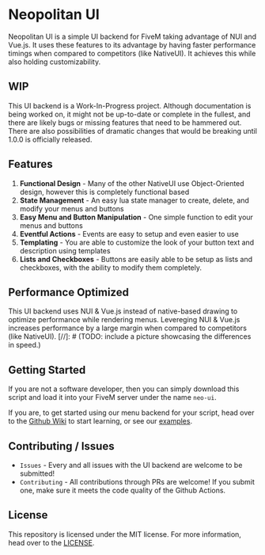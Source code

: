 # Neopolitan UI

Neopolitan UI is a simple UI backend for FiveM taking advantage of NUI and Vue.js. It uses
these features to its advantage by having faster performance timings when compared to competitors
(like NativeUI). It achieves this while also holding customizability.

## WIP

This UI backend is a Work-In-Progress project. Although documentation is being worked on, it might not be up-to-date
or complete in the fullest, and there are likely bugs or missing features that need to be hammered out. There are also
possibilities of dramatic changes that would be breaking until 1.0.0 is officially released.

## Features

1. **Functional Design** - Many of the other NativeUI use Object-Oriented design, however this is completely functional based
2. **State Management** - An easy lua state manager to create, delete, and modify your menus and buttons
3. **Easy Menu and Button Manipulation** - One simple function to edit your menus and buttons
4. **Eventful Actions** - Events are easy to setup and even easier to use
5. **Templating** - You are able to customize the look of your button text and description using templates
6. **Lists and Checkboxes** - Buttons are easily able to be setup as lists and checkboxes, with the ability to modify them completely.

## Performance Optimized

This UI backend uses NUI & Vue.js instead of native-based drawing to optimize performance while rendering menus.
Levereging NUI & Vue.js increases performance by a large margin when compared to competitors (like NativeUI).
[//]: # (TODO: include a picture showcasing the differences in speed.)

## Getting Started

If you are not a software developer, then you can simply download this script and load it into your FiveM server under the name `neo-ui`.

If you are, to get started using our menu backend for your script, head over to the
[Github Wiki](https://github.com/blockba5her/neo-ui/wiki) to start learning, or see our
[examples](https://github.com/blockba5her/neo-ui/tree/main/examples).

## Contributing / Issues

-   `Issues` - Every and all issues with the UI backend are welcome to be submitted!
-   `Contributing` - All contributions through PRs are welcome! If you submit one, make sure it meets the code quality of the Github Actions.

## License

This repository is licensed under the MIT license. For more information, head over to the
[LICENSE](https://github.com/blockba5her/neo-ui/blob/master/LICENSE).
